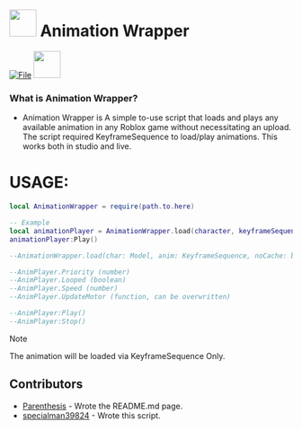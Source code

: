 # <img src="https://github.com/specialman39824/test/blob/main/contents/animationwrapper.png" width="48"/> Animation Wrapper

[![File](https://img.shields.io/badge/get-File-blue
)](https://github.com/specialman39824/test/raw/main/Animation.rbxm) <img src="https://github.com/specialman39824/test/blob/main/contents/file.png" width="48"/>

### What is Animation Wrapper?
* Animation Wrapper is A simple to-use script that loads and plays any available animation in any Roblox game without necessitating an upload. The script required KeyframeSequence to load/play animations.
This works both in studio and live. 

# USAGE:
```lua
local AnimationWrapper = require(path.to.here)

-- Example
local animationPlayer = AnimationWrapper.load(character, keyframeSequence, true)
animationPlayer:Play()

--AnimationWrapper.load(char: Model, anim: KeyframeSequence, noCache: boolean?) -> AnimPlayer

--AnimPlayer.Priority (number)
--AnimPlayer.Looped (boolean)
--AnimPlayer.Speed (number)
--AnimPlayer.UpdateMotor (function, can be overwritten)

--AnimPlayer:Play()
--AnimPlayer:Stop()
```
> [!NOTE]
> The animation will be loaded via KeyframeSequence Only.


## Contributors
* [Parenthesis](https://twitter.com/ryokayaru) - Wrote the README.md page.
* [specialman39824](https://twitter.com/higuys2040) - Wrote this script.
